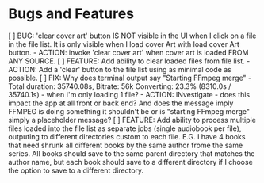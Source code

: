 # Bugs and Features
[ ] BUG: 'clear cover art' button IS NOT visible in the UI when I click on a file in the file list. It is  only visible when I load cover Art with load cover Art button.
    - ACTION: invoke 'clear cover art' when cover art is loaded FROM ANY SOURCE.
[ ] FEATURE: Add ability to clear loaded files from file list.
    - ACTION: Add a 'clear' button to the file list using as minimal code as possible.
[ ] FIX: Why does terminal output say "Starting FFmpeg merge" - Total duration: 35740.08s, Bitrate: 56k
Converting: 23.3% (8310.0s / 35740.1s) - when I'm only loading 1 file?
    - ACTION: INvestigate - does this impact the app at all front or back end? And does the message imply FFMPEG is doing something it shouldn't be or is "starting FFmpeg merge" simply a placeholder message?
[ ] FEATURE: Add ability to process multiple files loaded into the file list as separate jobs (single audiobook per file), outputing to different directories custom to each file.  E.G. I have 4 books that need shrunk all different books by the same author frome the same series. All books should save to the same parent directory that matches the author name, but each book should save to a different directory if I choose the option to save to a different directory.